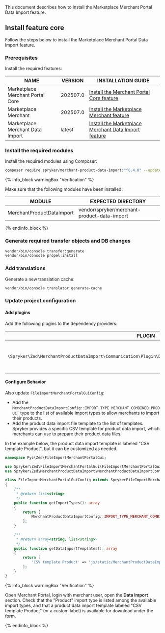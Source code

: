 This document describes how to install the Marketplace Merchant Portal Data Import feature.

## Install feature core

Follow the steps below to install the Marketplace Merchant Portal Data Import feature.

### Prerequisites

Install the required features:

| NAME                              | VERSION  | INSTALLATION GUIDE                                                                                                                                                                                           |
|-----------------------------------|----------|--------------------------------------------------------------------------------------------------------------------------------------------------------------------------------------------------------------|
| Marketplace Merchant Portal Core  | 202507.0 | [Install the Merchant Portal Core feature](/docs/pbc/all/merchant-management/latest/marketplace/install-and-upgrade/install-features/install-the-marketplace-merchant-portal-core-feature.html)              |
| Marketplace Merchant              | 202507.0 | [Install the Marketplace Merchant feature](/docs/pbc/all/merchant-management/latest/marketplace/install-and-upgrade/install-features/install-the-marketplace-merchant-feature.html)                          |
| Marketplace Merchant Data Import  | latest   | [Install the Marketplace Merchant Data Import feature](/docs/pbc/all/product-information-management/latest/marketplace/install-and-upgrade/install-features/install-the-merchant-portal-data-import-feature) |

### Install the required modules

Install the required modules using Composer:

```bash
composer require spryker/merchant-product-data-import:"^0.4.0" --update-with-dependencies
```

{% info_block warningBox "Verification" %}

Make sure that the following modules have been installed:

| MODULE                     | EXPECTED DIRECTORY                           |
|----------------------------|----------------------------------------------|
| MerchantProductDataImport  | vendor/spryker/merchant-product-data-import  |


{% endinfo_block %}

### Generate required transfer objects and DB changes

```bash
vendor/bin/console transfer:generate
vendor/bin/console propel:install
```

### Add translations

Generate a new translation cache:

```bash
vendor/bin/console translator:generate-cache
```

### Update project configuration

#### Add plugins

Add the following plugins to the dependency providers:

| PLUGIN                                                                                                            | PLACE                                                                        | DESCRIPTION                                    |
|-------------------------------------------------------------------------------------------------------------------|------------------------------------------------------------------------------|------------------------------------------------|
| `\Spryker\Zed\MerchantProductDataImport\Communication\Plugin\DataImport\MerchantCombinedProductDataImportPlugin`  | `\Pyz\Zed\DataImport\DataImportDependencyProvider::getDataImporterPlugins()` | Adds new type of merchant product data import. |

#### Configure Behavior

Also update `FileImportMerchantPortalGuiConfig`:

- Add the `MerchantProductDataImportConfig::IMPORT_TYPE_MERCHANT_COMBINED_PRODUCT` type to the list of available import types to allow merchants to import their products.
- Add the product data import file template to the list of templates. Spryker provides a specific CSV template for product data import, which merchants can use to prepare their product data files.

In the example below, the product data import template is labeled "CSV template Product", but it can be customized as needed.

```php
namespace Pyz\Zed\FileImportMerchantPortalGui;

use Spryker\Zed\FileImportMerchantPortalGui\FileImportMerchantPortalGuiConfig as SprykerFileImportMerchantPortalGuiConfig;
use Spryker\Zed\MerchantProductDataImport\MerchantProductDataImportConfig;

class FileImportMerchantPortalGuiConfig extends SprykerFileImportMerchantPortalGuiConfig
{
    /**
     * @return list<string>
     */
    public function getImportTypes(): array
    {
        return [
            MerchantProductDataImportConfig::IMPORT_TYPE_MERCHANT_COMBINED_PRODUCT,
        ];
    }

    /**
     * @return array<string, list<string>>
     */
    public function getDataImportTemplates(): array
    {
        return [
            'CSV template Product' => 'js/static/MerchantProductDataImport/data/files/combined_product.csv',
        ];
    }
}
```

{% info_block warningBox "Verification" %}

Open Merchant Portal, login with merchant user, open the **Data Import** section.
Check that the "Product" import type is listed among the available import types, and that a product data import template labeled "CSV template Product" (or a custom label) is available for download under the form.

{% endinfo_block %}

